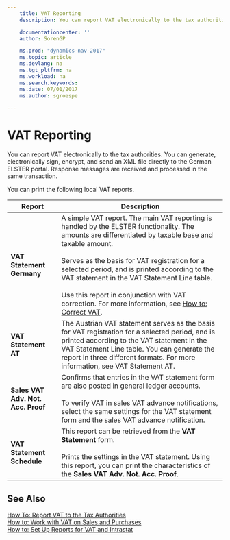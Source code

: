 ```yaml
---
    title: VAT Reporting
    description: You can report VAT electronically to the tax authorities. You can generate, electronically sign, encrypt, and send an XML file directly to the German ELSTER portal. Response messages are received and processed in the same transaction.

    documentationcenter: ''
    author: SorenGP

    ms.prod: "dynamics-nav-2017"
    ms.topic: article
    ms.devlang: na
    ms.tgt_pltfrm: na
    ms.workload: na
    ms.search.keywords:
    ms.date: 07/01/2017
    ms.author: sgroespe

---
```

# VAT Reporting
You can report VAT electronically to the tax authorities. You can generate, electronically sign, encrypt, and send an XML file directly to the German ELSTER portal. Response messages are received and processed in the same transaction.  
  
You can print the following local VAT reports.  

|Report|Description|  
|------------|---------------------------------------|  
|**VAT Statement Germany**|A simple VAT report. The main VAT reporting is handled by the ELSTER functionality. The amounts are differentiated by taxable base and taxable amount.<br /><br /> Serves as the basis for VAT registration for a selected period, and is printed according to the VAT statement in the VAT Statement Line table.<br /><br /> Use this report in conjunction with VAT correction. For more information, see [How to: Correct VAT](how-to-correct-vat.md).|  
|**VAT Statement AT**|The Austrian VAT statement serves as the basis for VAT registration for a selected period, and is printed according to the VAT statement in the VAT Statement Line table. You can generate the report in three different formats. For more information, see VAT Statement AT.|  
|**Sales VAT Adv. Not. Acc. Proof**|Confirms that entries in the VAT statement form are also posted in general ledger accounts.<br /><br /> To verify VAT in sales VAT advance notifications, select the same settings for the VAT statement form and the sales VAT advance notification.|  
|**VAT Statement Schedule**|This report can be retrieved from the **VAT Statement** form.<br /><br /> Prints the settings in the VAT statement. Using this report, you can print the characteristics of the **Sales VAT Adv. Not. Acc. Proof**.|  

## See Also  
[How To: Report VAT to the Tax Authorities](../../finance-how-report-vat.md)  
[How to: Work with VAT on Sales and Purchases](../../finance-work-with-vat.md)  
[How to: Set Up Reports for VAT and Intrastat](how-to-set-up-reports-for-vat-and-intrastat.md)
